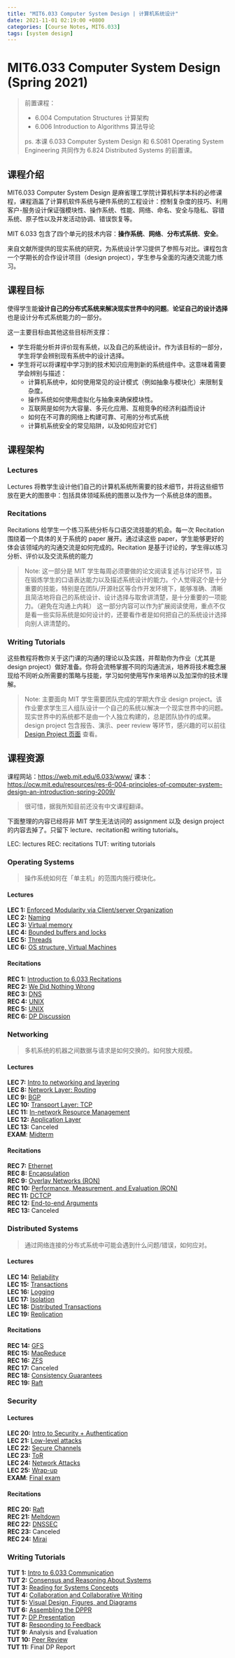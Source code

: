 ```yaml
---
title: "MIT6.033 Computer System Design | 计算机系统设计"
date: 2021-11-01 02:19:00 +0800
categories: [Course Notes, MIT6.033]
tags: [system design]
---
```


# MIT6.033 Computer System Design (Spring 2021)
> 前置课程：
> * 6.004 Computation Structures 计算架构
> * 6.006 Introduction to Algorithms 算法导论
> 
> ps. 本课 6.033 Computer System Design 和 6.S081 Operating System Engineering 共同作为 6.824 Distributed Systems 的前置课。

## 课程介绍
MIT6.033 Computer System Design 是麻省理工学院计算机科学本科的必修课程，课程涵盖了计算机软件系统与硬件系统的工程设计：控制复杂度的技巧、利用客户-服务设计保证强模块性、操作系统、性能、网络、命名、安全与隐私、容错系统、原子性以及并发活动协调、错误恢复等。

MIT 6.033 包含了四个单元的技术内容：**操作系统**、**网络**、**分布式系统**、**安全**。

来自文献所提供的现实系统的研究，为系统设计学习提供了参照与对比。课程包含一个学期长的合作设计项目（design project），学生参与全面的沟通交流能力练习。

## 课程目标

使得学生能**设计自己的分布式系统来解决现实世界中的问题**。**论证自己的设计选择**也是设计分布式系统能力的一部分。

这一主要目标由其他这些目标所支撑：
* 学生将能分析并评价现有系统，以及自己的系统设计。作为该目标的一部分，学生将学会辨别现有系统中的设计选择。
* 学生将可以将课程中学习到的技术知识应用到新的系统组件中。这意味着需要学会辨别与描述：
    * 计算机系统中，如何使用常见的设计模式（例如抽象与模块化）来限制复杂度。
    * 操作系统如何使用虚拟化与抽象来确保模块性。
    * 互联网是如何为大容量、多元化应用、互相竞争的经济利益而设计
    * 如何在不可靠的网络上构建可靠、可用的分布式系统
    * 计算机系统安全的常见陷阱，以及如何应对它们

## 课程架构

### Lectures
Lectures 将教学生设计他们自己的计算机系统所需要的技术细节，并将这些细节放在更大的图景中：包括具体领域系统的图景以及作为一个系统总体的图景。

### Recitations
Recitations 给学生一个练习系统分析与口语交流技能的机会。每一次 Recitation 围绕着一个具体的关于系统的 paper 展开。通过读这些 paper，学生能够更好的体会该领域内的沟通交流是如何完成的。Recitation 是基于讨论的，学生得以练习分析、评价以及交流系统的能力

> Note: 这一部分是 MIT 学生每周必须要做的论文阅读复述与讨论环节，旨在锻炼学生的口语表达能力以及描述系统设计的能力。个人觉得这个是十分重要的技能，特别是在团队/开源社区等合作开发环境下，能够准确、清晰且简洁地将自己的系统设计、设计选择与取舍讲清楚，是十分重要的一项能力。（避免在沟通上内耗）
> 这一部分内容可以作为扩展阅读使用，重点不仅是看一些实际系统是如何设计的，还要看作者是如何把自己的系统设计选择向别人讲清楚的。

### Writing Tutorials
这些教程将教你关于这门课的沟通的理论以及实践，并帮助你为作业（尤其是 design project）做好准备。你将会流畅掌握不同的沟通流派，培养将技术概念展现给不同听众所需要的策略与技能，学习如何使用写作来培养以及加深你的技术理解。

> Note: 主要面向 MIT 学生需要团队完成的学期大作业 design project。该作业要求学生三人组队设计一个自己的系统以解决一个现实世界中的问题。现实世界中的系统都不是由一个人独立构建的，总是团队协作的成果。design project 包含报告、演示、peer review 等环节，感兴趣的可以前往 [Design Project 页面](https://web.mit.edu/6.033/www/dp.shtml) 查看。

## 课程资源
课程网站：https://web.mit.edu/6.033/www/
课本：https://ocw.mit.edu/resources/res-6-004-principles-of-computer-system-design-an-introduction-spring-2009/

> 很可惜，据我所知目前还没有中文课程翻译。

下面整理的内容已经将非 MIT 学生无法访问的 assignment 以及 design project 的内容去掉了。只留下 lecture、recitation和 writing tutorials。

LEC: lectures
REC: recitations
TUT: writing tutorials

### Operating Systems
> 操作系统如何在「单主机」的范围内施行模块化。

#### Lectures
**LEC 1:** [Enforced Modularity via Client/server Organization](https://web.mit.edu/6.033/www/lec/l01.shtml)  
**LEC 2:** [Naming](https://web.mit.edu/6.033/www/lec/l02.shtml)  
**LEC 3:** [Virtual memory](https://web.mit.edu/6.033/www/lec/l03.shtml)  
**LEC 4:** [Bounded buffers and locks](https://web.mit.edu/6.033/www/lec/l04.shtml)  
**LEC 5:** [Threads](https://web.mit.edu/6.033/www/lec/l05.shtml)  
**LEC 6:** [OS structure, Virtual Machines](https://web.mit.edu/6.033/www/lec/l06.shtml) 

#### Recitations
**REC 1:** [Introduction to 6.033 Recitations](https://web.mit.edu/6.033/www/recitations/01-intro.shtml)  
**REC 2:** [We Did Nothing Wrong](https://web.mit.edu/6.033/www/recitations/02-wrong.shtml)  
**REC 3:** [DNS](https://web.mit.edu/6.033/www/recitations/03-dns.shtml)  
**REC 4:** [UNIX](https://web.mit.edu/6.033/www/recitations/04-unix.shtml)  
**REC 5:** [UNIX](https://web.mit.edu/6.033/www/recitations/05-unix.shtml)  
**REC 6:** [DP Discussion](https://web.mit.edu/6.033/www/recitations/06-dp.shtml)  

### Networking
> 多机系统的机器之间数据与请求是如何交换的。如何放大规模。

#### Lectures
**LEC 7:** [Intro to networking and layering](https://web.mit.edu/6.033/www/lec/l07.shtml)    
**LEC 8:** [Network Layer: Routing](https://web.mit.edu/6.033/www/lec/l08.shtml)  
**LEC 9:** [BGP](https://web.mit.edu/6.033/www/lec/l09.shtml)  
**LEC 10:** [Transport Layer: TCP](https://web.mit.edu/6.033/www/lec/l10.shtml)  
**LEC 11:** [In-network Resource Management](https://web.mit.edu/6.033/www/lec/l11.shtml)  
**LEC 12:** [Application Layer](https://web.mit.edu/6.033/www/lec/l12.shtml)  
**LEC 13:** Canceled  
**EXAM**: [Midterm](https://web.mit.edu/6.033/www/assignments/exam-1.shtml)

#### Recitations
**REC 7:** [Ethernet](https://web.mit.edu/6.033/www/recitations/07-ethernet.shtml)  
**REC 8:** [Encapsulation](https://web.mit.edu/6.033/www/recitations/08-encapsulation.shtml)  
**REC 9:** [Overlay Networks (RON)](https://web.mit.edu/6.033/www/recitations/09-ron.shtml)  
**REC 10:** [Performance, Measurement, and Evaluation (RON)](https://web.mit.edu/6.033/www/recitations/10-ron.shtml)  
**REC 11:** [DCTCP](https://web.mit.edu/6.033/www/recitations/11-dctcp.shtml)  
**REC 12:** [End-to-end Arguments](https://web.mit.edu/6.033/www/recitations/12-e2e.shtml)  
**REC 13:** Canceled  


### Distributed Systems
> 通过网络连接的分布式系统中可能会遇到什么问题/错误，如何应对。

#### Lectures
**LEC 14:** [Reliability](https://web.mit.edu/6.033/www/lec/l14.shtml)  
**LEC 15:** [Transactions](https://web.mit.edu/6.033/www/lec/l15.shtml)  
**LEC 16:** [Logging](https://web.mit.edu/6.033/www/lec/l16.shtml)  
**LEC 17:** [Isolation](https://web.mit.edu/6.033/www/lec/l17.shtml)  
**LEC 18:** [Distributed Transactions](https://web.mit.edu/6.033/www/lec/l18.shtml)  
**LEC 19:** [Replication](https://web.mit.edu/6.033/www/lec/l19.shtml)  

#### Recitations
**REC 14:** [GFS](https://web.mit.edu/6.033/www/recitations/14-gfs.shtml)  
**REC 15:** [MapReduce](https://web.mit.edu/6.033/www/recitations/15-mapreduce.shtml)  
**REC 16:** [ZFS](https://web.mit.edu/6.033/www/recitations/16-zfs.shtml)  
**REC 17:** Canceled  
**REC 18:** [Consistency Guarantees](https://web.mit.edu/6.033/www/recitations/18-baseball.shtml)  
**REC 19:** [Raft](https://web.mit.edu/6.033/www/recitations/19-raft.shtml)  

### Security
#### Lectures
**LEC 20:** [Intro to Security + Authentication](https://web.mit.edu/6.033/www/lec/l20.shtml)  
**LEC 21:** [Low-level attacks](https://web.mit.edu/6.033/www/lec/l21.shtml)  
**LEC 22:** [Secure Channels](https://web.mit.edu/6.033/www/lec/l22.shtml)  
**LEC 23:** [ToR](https://web.mit.edu/6.033/www/lec/l23.shtml)  
**LEC 24:** [Network Attacks](https://web.mit.edu/6.033/www/lec/l24.shtml)  
**LEC 25:** [Wrap-up](https://web.mit.edu/6.033/www/lec/l25.shtml)  
**EXAM**: [Final exam](https://web.mit.edu/6.033/www/assignments/exam-2.shtml)

#### Recitations
**REC 20:** [Raft](https://web.mit.edu/6.033/www/recitations/20-raft.shtml)  
**REC 21:** [Meltdown](https://web.mit.edu/6.033/www/recitations/21-meltdown.shtml)  
**REC 22:** [DNSSEC](https://web.mit.edu/6.033/www/recitations/22-dnssec.shtml)  
**REC 23:** Canceled  
**REC 24:** [Mirai](https://web.mit.edu/6.033/www/recitations/24-mirai.shtml)  


### Writing Tutorials
**TUT 1:** [Intro to 6.033 Communication](https://web.mit.edu/6.033/www/tutorials/01-intro.shtml)  
**TUT 2:** [Consensus and Reasoning About Systems](https://web.mit.edu/6.033/www/tutorials/02-consensus.shtml)  
**TUT 3:** [Reading for Systems Concepts](https://web.mit.edu/6.033/www/tutorials/03-systems.shtml)  
**TUT 4:** [Collaboration and Collaborative Writing](https://web.mit.edu/6.033/www/tutorials/04-collaboration.shtml)  
**TUT 5:** [Visual Design, Figures, and Diagrams](https://web.mit.edu/6.033/www/tutorials/05-design.shtml)  
**TUT 6:** [Assembling the DPPR](https://web.mit.edu/6.033/www/tutorials/06-dppr.shtml)  
**TUT 7:** [DP Presentation](https://web.mit.edu/6.033/www/tutorials/07-presentation.shtml)  
**TUT 8:** [Responding to Feedback](https://web.mit.edu/6.033/www/tutorials/08-feedback.shtml)   
**TUT 9:** Analysis and Evaluation  
**TUT 10:** [Peer Review](https://web.mit.edu/6.033/www/tutorials/10-peerreview.shtml)  
**TUT 11:** Final DP Report  
